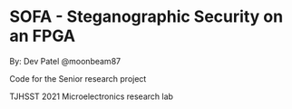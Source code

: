 # SOFA - Steganographic Security on an FPGA

By: Dev Patel @moonbeam87

Code for the Senior research project

TJHSST 2021 Microelectronics research lab

